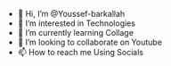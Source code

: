 - 👋 Hi, I’m @Youssef-barkallah
- 👀 I’m interested in Technologies
- 🌱 I’m currently learning Collage
- 💞️ I’m looking to collaborate on Youtube
- 📫 How to reach me Using Socials

<!---
Youssef-barkallah/Youssef-barkallah is a ✨ special ✨ repository because its `README.md` (this file) appears on your GitHub profile.
You can click the Preview link to take a look at your changes.
--->
